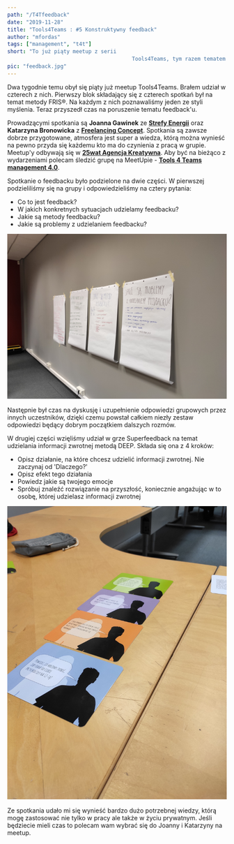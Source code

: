 ```yaml
--- 
path: "/T4Tfeedback"
date: "2019-11-28"
title: "Tools4Teams : #5 Konstruktywny feedback"
author: "mfordas"
tags: ["management", "t4t"]
short: "To już piąty meetup z serii
                                        Tools4Teams, tym razem tematem był feedback."
pic: "feedback.jpg"
---
```



<div>
                            <p >Dwa tygodnie temu obył się piąty już
                                meetup Tools4Teams. Brałem udział w czterech z nich. Pierwszy blok składający się z
                                czterech spotkań był na temat metody FRIS®. Na każdym z nich poznawaliśmy jeden ze styli
                                myślenia. Teraz przyszedł czas na poruszenie tematu feedback'u.
                            </p>
                            <p >Prowadzącymi spotkania są <b>Joanna
                                    Gawinek</b>
                                ze <a href="https://strefa-energii.pl/" target="_blank"><b>Strefy Energii</b></a>
                                oraz <b>Katarzyna Bronowicka</b> z <a href="http://www.freelancingconcept.pl/index.php"
                                    target="_blank"><b>Freelancing Concept</b></a>. Spotkania są zawsze
                                dobrze przygotowane, atmosfera jest super a wiedza, którą można wynieść na pewno przyda się
                                każdemu kto ma do czynienia z pracą w grupie. Meetup'y odbywają się w <a
                                    href="https://25wat.com/pl/" target="_blank"><b>25wat Agencja
                                    Kreatywna</b></a>. Aby być na bieżąco z wydarzeniami polecam śledzić grupę na
                                MeetUpie - <a href="https://www.meetup.com/pl-PL/Tools-4-Teams-management-4-0"
                                    target="_blank"><b>Tools 4 Teams management 4.0</b></a>.
                            </p>
                            <p >
                                <p> Spotkanie o feedbacku było podzielone na dwie części. W pierwszej podzieliliśmy się
                                    na grupy i odpowiedzieliśmy na cztery pytania:</p>
                                <ul>
                                    <li>Co to jest feedback?</li>
                                    <li>W jakich konkretnych sytuacjach udzielamy feedbacku?</li>
                                    <li>Jakie są metody feedbacku?</li>
                                    <li>Jakie są problemy z udzielaniem feedbacku?</li>
                                </ul>
                            </p>
                            <div class="blogPicturesContainer">
                                <img src="../../../images/agile/IMG_20191113_195007.jpg" alt="Zdjecie"/></div>
                            <p>
                                Następnie był czas na dyskusję i uzupełnienie odpowiedzi grupowych przez innych
                                uczestników, dzięki czemu powstał całkiem niezły zestaw odpowiedzi będący dobrym
                                początkiem dalszych rozmów.
                            </p>
                            <p>
                                <p> W drugiej części wzięliśmy udział w grze Superfeedback na temat udzielania
                                    informacji zwrotnej metodą DEEP. Składa się ona z 4 kroków:</p>
                                <ul>
                                    <li>Opisz działanie, na które chcesz udzielić informacji zwrotnej. Nie zaczynaj od
                                        'Dlaczego?'</li>
                                    <li>Opisz efekt tego działania</li>
                                    <li>Powiedz jakie są twojego emocje</li>
                                    <li>Spróbuj znaleźć rozwiązanie na przyszłość, koniecznie angażując w to osobę,
                                        której udzielasz informacji zwrotnej</li>
                                </ul>
                            </p>
                            <div>
                                <img src="../../../images/agile/IMG_20191113_184724.jpg" alt="Zdjecie"/></div>
                            <p>
                                Ze spotkania udało mi się wynieść bardzo dużo potrzebnej wiedzy, którą mogę zastosować
                                nie tylko w pracy ale także w życiu prywatnym. Jeśli będziecie mieli czas to polecam wam
                                wybrać się do Joanny i Katarzyny na meetup.
                            </p>
                        </div>